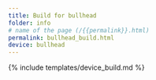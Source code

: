 ```yaml
---
title: Build for bullhead
folder: info
# name of the page (/{{permalink}}.html)
permalink: bullhead_build.html
device: bullhead
---
```

{% include templates/device_build.md %}

